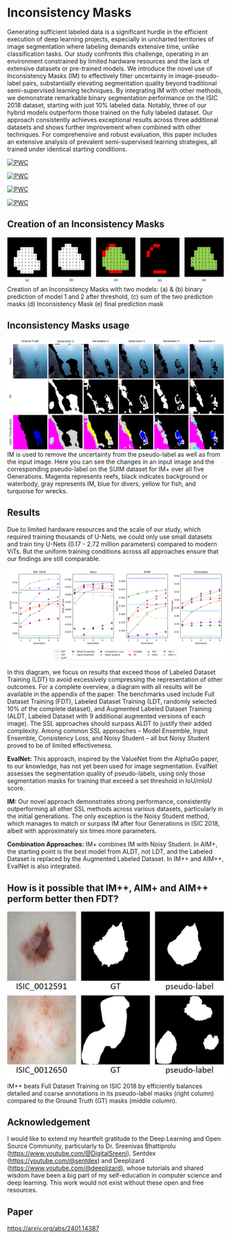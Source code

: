 # Inconsistency Masks

Generating sufficient labeled data is a significant hurdle in the efficient execution of deep learning projects, especially in uncharted territories of image segmentation where labeling demands extensive time, unlike classification tasks. Our study confronts this challenge, operating in an environment constrained by limited hardware resources and the lack of extensive datasets or pre-trained models. We introduce the novel use of Inconsistency Masks (IM) to effectively filter uncertainty in image-pseudo-label pairs, substantially elevating segmentation quality beyond traditional semi-supervised learning techniques. By integrating IM with other methods, we demonstrate remarkable binary segmentation performance on the ISIC 2018 dataset, starting with just 10% labeled data. Notably, three of our hybrid models outperform those trained on the fully labeled dataset. Our approach consistently achieves exceptional results across three additional datasets and shows further improvement when combined with other techniques. For comprehensive and robust evaluation, this paper includes an extensive analysis of prevalent semi-supervised learning strategies, all trained under identical starting conditions. 

[![PWC](https://img.shields.io/endpoint.svg?url=https://paperswithcode.com/badge/inconsistency-masks-removing-the-uncertainty/semi-supervised-semantic-segmentation-on-43)](https://paperswithcode.com/sota/semi-supervised-semantic-segmentation-on-43?p=inconsistency-masks-removing-the-uncertainty)

[![PWC](https://img.shields.io/endpoint.svg?url=https://paperswithcode.com/badge/inconsistency-masks-removing-the-uncertainty/semi-supervised-semantic-segmentation-on-suim)](https://paperswithcode.com/sota/semi-supervised-semantic-segmentation-on-suim?p=inconsistency-masks-removing-the-uncertainty)

[![PWC](https://img.shields.io/endpoint.svg?url=https://paperswithcode.com/badge/inconsistency-masks-removing-the-uncertainty/semi-supervised-medical-image-segmentation-on-6)](https://paperswithcode.com/sota/semi-supervised-medical-image-segmentation-on-6?p=inconsistency-masks-removing-the-uncertainty)
	
[![PWC](https://img.shields.io/endpoint.svg?url=https://paperswithcode.com/badge/inconsistency-masks-removing-the-uncertainty/lesion-segmentation-on-isic-2018)](https://paperswithcode.com/sota/lesion-segmentation-on-isic-2018?p=inconsistency-masks-removing-the-uncertainty)



## Creation of an Inconsistency Masks
![IM_creation](IM_creation.jpg)
Creation of an Inconsistency Masks with two models: (a) & (b) binary prediction of model 1 and 2 after threshold, (c) sum of the two prediction masks (d) Inconsistency  Mask (e) final prediction mask

## Inconsistency Masks usage
![IM_over_5_Generations](IM_over_5_Generations.jpg)
IM is used to remove the uncertainty from the pseudo-label as well as from the input image. Here you can see the changes in an input image and the corresponding pseudo-label on the SUIM dataset for IM+ over all five Generations. Magenta represents reefs, black indicates background or waterbody, gray represents IM, blue for divers, yellow for fish, and turquoise for wrecks.

## Results

Due to limited hardware resources and the scale of our study, which required training thousands of U-Nets, we could only use small datasets and train tiny U-Nets (0.17 - 2.72 million parameters) compared to modern ViTs. But the uniform training conditions across all approaches ensure that our findings are still comparable.

![main_results](main_results.png)

In this diagram, we focus on results that exceed those of Labeled Dataset Training (LDT) to avoid excessively compressing the representation of other outcomes. For a complete overview, a diagram with all results will be available in the appendix of the paper. The benchmarks used include Full Dataset Training (FDT), Labeled Dataset Training (LDT, randomly selected 10% of the complete dataset), and Augmented Labeled Dataset Training (ALDT, Labeled Dataset with 9 additional augmented versions of each image). The SSL approaches should surpass ALDT to justify their added complexity.
Among common SSL approaches – Model Ensemble, Input Ensemble, Consistency Loss, and Noisy Student – all but Noisy Student proved to be of limited effectiveness.

**EvalNet:** This approach, inspired by the ValueNet from the AlphaGo paper, to our knowledge, has not yet been used for image segmentation. EvalNet assesses the segmentation quality of pseudo-labels, using only those segmentation masks for training that exceed a set threshold in IoU/mIoU score.

**IM:** Our novel approach demonstrates strong performance, consistently outperforming all other SSL methods across various datasets, particularly in the initial generations. The only exception is the Noisy Student method, which manages to match or surpass IM after four Generations in ISIC 2018, albeit with approximately six times more parameters.

**Combination Approaches:** IM+ combines IM with Noisy Student. In AIM+, the starting point is the best model from ALDT, not LDT, and the Labeled Dataset is replaced by the Augmented Labeled Dataset. In IM++ and AIM++, EvalNet is also integrated.

## How is it possible that IM++, AIM+ and AIM++ perform better then FDT? 
![ISIC_GT_IM++](ISIC_GT_IM++.jpg)
IM++ beats Full Dataset Training on ISIC 2018 by efficiently balances detailed and coarse annotations in its pseudo-label masks (right column) compared to the Ground Truth (GT) masks (middle column).


## Acknowledgement
I would like to extend my heartfelt gratitude to the Deep Learning and Open Source Community, particularly to Dr. Sreenivas Bhattiprolu (https://www.youtube.com/@DigitalSreeni), Sentdex (https://youtube.com/@sentdex) and Deeplizard (https://www.youtube.com/@deeplizard),  whose tutorials and shared wisdom have been a big part of my self-education in computer science and deep learning. This work would not exist without these open and free resources.  


## Paper
https://arxiv.org/abs/2401.14387


